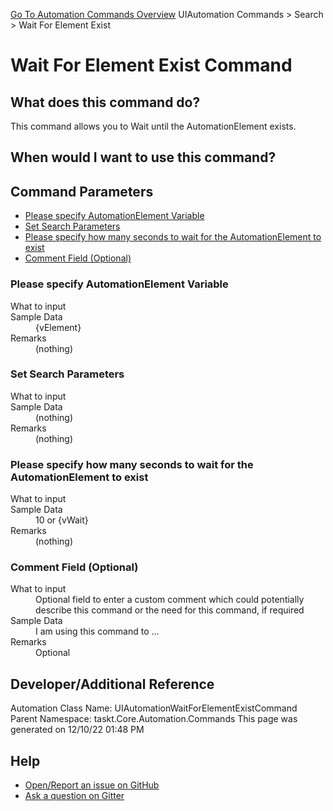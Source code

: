<!--TITLE: Wait For Element Exist Command -->
<!-- SUBTITLE: a command in the UIAutomation Commands group. -->
[Go To Automation Commands Overview](/automation-commands.md)
UIAutomation Commands &gt; Search &gt; Wait For Element Exist


# Wait For Element Exist Command


## What does this command do?
This command allows you to Wait until the AutomationElement exists.


## When would I want to use this command?



## Command Parameters
- [Please specify AutomationElement Variable](#param_0)
- [Set Search Parameters](#param_1)
- [Please specify how many seconds to wait for the AutomationElement to exist](#param_2)
- [Comment Field (Optional)](#param_3)


<a id="param_0"></a>
### Please specify AutomationElement Variable


<dl>
<dt>What to input</dt><dd></dd>
<dt>Sample Data</dt><dd>{vElement}</dd>
<dt>Remarks</dt><dd>(nothing)</dd>
</dl>




<a id="param_1"></a>
### Set Search Parameters


<dl>
<dt>What to input</dt><dd></dd>
<dt>Sample Data</dt><dd>(nothing)</dd>
<dt>Remarks</dt><dd>(nothing)</dd>
</dl>




<a id="param_2"></a>
### Please specify how many seconds to wait for the AutomationElement to exist


<dl>
<dt>What to input</dt><dd></dd>
<dt>Sample Data</dt><dd>10 or {vWait}</dd>
<dt>Remarks</dt><dd>(nothing)</dd>
</dl>




<a id="param_3"></a>
### Comment Field (Optional)


<dl>
<dt>What to input</dt><dd>Optional field to enter a custom comment which could potentially describe this command or the need for this command, if required</dd>
<dt>Sample Data</dt><dd>I am using this command to ...</dd>
<dt>Remarks</dt><dd>Optional</dd>
</dl>




## Developer/Additional Reference
Automation Class Name: UIAutomationWaitForElementExistCommand
Parent Namespace: taskt.Core.Automation.Commands
This page was generated on 12/10/22 01:48 PM


## Help
- [Open/Report an issue on GitHub](https://github.com/rcktrncn/taskt/issues/new)
- [Ask a question on Gitter](https://gitter.im/taskt-rpa/Lobby)
